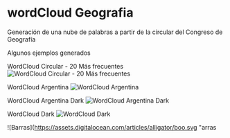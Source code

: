 # wordCloud Geografia
Generación de una nube de palabras a partir de la circular del Congreso de Geografía

Algunos ejemplos generados

WordCloud Circular - 20 Más frecuentes
![WordCloud Circular - 20 Más frecuentes](https://assets.digitalocean.com/articles/alligator/boo.svg "a title")

WordCloud Argentina
![WordCloud Argentina](https://assets.digitalocean.com/articles/alligator/boo.svg "WordCloud Argentina")

WordCloud Argentina Dark
![WordCloud Argentina Dark](https://assets.digitalocean.com/articles/alligator/boo.svg "WordCloud Argentina Dark")

WordCloud Dark
![WordCloud Dark](https://assets.digitalocean.com/articles/alligator/boo.svg "WordCloud Dark")

![Barras](https://assets.digitalocean.com/articles/alligator/boo.svg "arras
